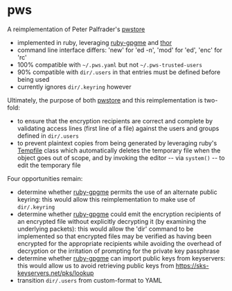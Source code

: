 # pws

A reimplementation of Peter Palfrader's [pwstore][1]
- implemented in ruby, leveraging [ruby-gpgme][3] and [thor][4]
- command line interface differs: 'new' for 'ed -n', 'mod' for 'ed', 'enc' for 'rc'
- 100% compatible with `~/.pws.yaml` but not `~/.pws-trusted-users`
- 90% compatible with `dir/.users` in that entries must be defined before being used
- currently ignores `dir/.keyring` however

Ultimately, the purpose of both [pwstore][1] and this reimplementation is
two-fold:
- to ensure that the encryption recipients are correct and complete by
  validating access lines (first line of a file) against the users and groups
  defined in `dir/.users`
- to prevent plaintext copies from being generated by leveraging ruby's
  [Tempfile][2] class which automatically deletes the temporary file when the
  object goes out of scope, and by invoking the editor -- via `system()` -- to
  edit the temporary file

Four opportunities remain:
- determine whether [ruby-gpgme][3] permits the use of an alternate public keyring: this
  would allow this reimplementation to make use of `dir/.keyring`
- determine whether [ruby-gpgme][3] could emit the encryption recipients of an encrypted
  file without explicitly decrypting it (by examining the underlying packets): this would
  allow the 'dir' command to be implemented so that encrypted files may be verified as
  having been encrypted for the appropriate recipients while avoiding the overhead
  of decryption or the irritation of prompting for the private key passphrase
- determine whether [ruby-gpgme][3] can import public keys from keyservers: this would
  allow us to avoid retrieving public keys from https://sks-keyservers.net/pks/lookup
- transition `dir/.users` from custom-format to YAML

[1]: https://github.com/weaselp/pwstore
[2]: http://ruby-doc.org/stdlib-2.2.3/libdoc/tempfile/rdoc/Tempfile.html
[3]: https://github.com/ueno/ruby-gpgme
[4]: https://github.com/erikhuda/thor
